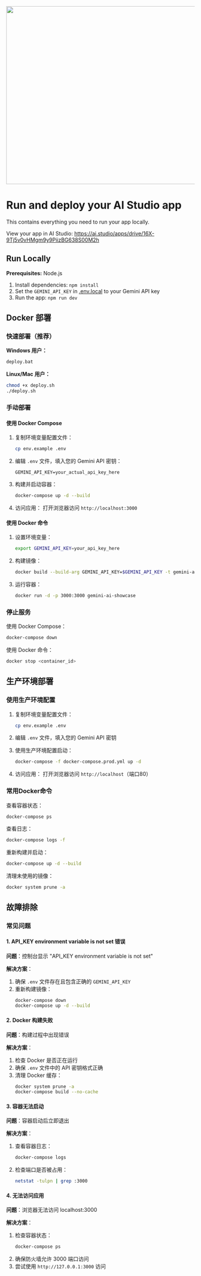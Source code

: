 <div align="center">
<img width="1200" height="475" alt="GHBanner" src="https://github.com/user-attachments/assets/0aa67016-6eaf-458a-adb2-6e31a0763ed6" />
</div>

# Run and deploy your AI Studio app

This contains everything you need to run your app locally.

View your app in AI Studio: https://ai.studio/apps/drive/16X-9Tj5v0vHMgm9y9PiizBG638S00M2h

## Run Locally

**Prerequisites:**  Node.js

1. Install dependencies:
   `npm install`
2. Set the `GEMINI_API_KEY` in [.env.local](.env.local) to your Gemini API key
3. Run the app:
   `npm run dev`

## Docker 部署

### 快速部署（推荐）

**Windows 用户：**
```bash
deploy.bat
```

**Linux/Mac 用户：**
```bash
chmod +x deploy.sh
./deploy.sh
```

### 手动部署

#### 使用 Docker Compose

1. 复制环境变量配置文件：
   ```bash
   cp env.example .env
   ```

2. 编辑 `.env` 文件，填入您的 Gemini API 密钥：
   ```
   GEMINI_API_KEY=your_actual_api_key_here
   ```

3. 构建并启动容器：
   ```bash
   docker-compose up -d --build
   ```

4. 访问应用：
   打开浏览器访问 `http://localhost:3000`

#### 使用 Docker 命令

1. 设置环境变量：
   ```bash
   export GEMINI_API_KEY=your_api_key_here
   ```

2. 构建镜像：
   ```bash
   docker build --build-arg GEMINI_API_KEY=$GEMINI_API_KEY -t gemini-ai-showcase .
   ```

3. 运行容器：
   ```bash
   docker run -d -p 3000:3000 gemini-ai-showcase
   ```

### 停止服务

使用 Docker Compose：
```bash
docker-compose down
```

使用 Docker 命令：
```bash
docker stop <container_id>
```

## 生产环境部署

### 使用生产环境配置

1. 复制环境变量配置文件：
   ```bash
   cp env.example .env
   ```

2. 编辑 `.env` 文件，填入您的 Gemini API 密钥

3. 使用生产环境配置启动：
   ```bash
   docker-compose -f docker-compose.prod.yml up -d
   ```

4. 访问应用：
   打开浏览器访问 `http://localhost`（端口80）

### 常用Docker命令

查看容器状态：
```bash
docker-compose ps
```

查看日志：
```bash
docker-compose logs -f
```

重新构建并启动：
```bash
docker-compose up -d --build
```

清理未使用的镜像：
```bash
docker system prune -a
```

## 故障排除

### 常见问题

#### 1. API_KEY environment variable is not set 错误

**问题**：控制台显示 "API_KEY environment variable is not set"

**解决方案**：
1. 确保 `.env` 文件存在且包含正确的 `GEMINI_API_KEY`
2. 重新构建镜像：
   ```bash
   docker-compose down
   docker-compose up -d --build
   ```

#### 2. Docker 构建失败

**问题**：构建过程中出现错误

**解决方案**：
1. 检查 Docker 是否正在运行
2. 确保 `.env` 文件中的 API 密钥格式正确
3. 清理 Docker 缓存：
   ```bash
   docker system prune -a
   docker-compose build --no-cache
   ```

#### 3. 容器无法启动

**问题**：容器启动后立即退出

**解决方案**：
1. 查看容器日志：
   ```bash
   docker-compose logs
   ```
2. 检查端口是否被占用：
   ```bash
   netstat -tulpn | grep :3000
   ```

#### 4. 无法访问应用

**问题**：浏览器无法访问 localhost:3000

**解决方案**：
1. 检查容器状态：
   ```bash
   docker-compose ps
   ```
2. 确保防火墙允许 3000 端口访问
3. 尝试使用 `http://127.0.0.1:3000` 访问
